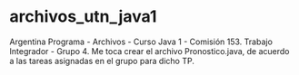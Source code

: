 # archivos_utn_java1
Argentina Programa - Archivos - Curso Java 1 - Comisión 153.
Trabajo Integrador - Grupo 4.
Me toca crear el archivo Pronostico.java, de acuerdo a las tareas asignadas en el grupo para dicho TP.
